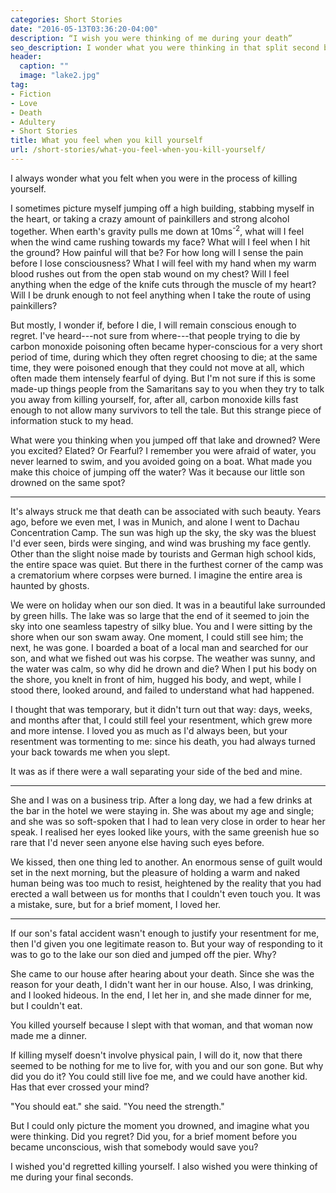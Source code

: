 ```yaml
---
categories: Short Stories
date: "2016-05-13T03:36:20-04:00"
description: “I wish you were thinking of me during your death”
seo_description: I wonder what you were thinking in that split second before you became unconscious. I wish you were thinking of me.
header:
  caption: ""
  image: "lake2.jpg"
tag:
- Fiction
- Love
- Death
- Adultery
- Short Stories
title: What you feel when you kill yourself
url: /short-stories/what-you-feel-when-you-kill-yourself/
---
```

I always wonder what you felt when you were in the process of killing yourself.

I sometimes picture myself jumping off a high building, stabbing myself in the heart, or taking a crazy amount of painkillers and strong alcohol together. When earth's gravity pulls me down at 10ms<sup>-2</sup>, what will I feel when the wind came rushing towards my face? What will I feel when I hit the ground? How painful will that be? For how long will I sense the pain before I lose consciousness? What I will feel with my hand when my warm blood rushes out from the open stab wound on my chest? Will I feel anything when the edge of the knife cuts through the muscle of my heart? Will I be drunk enough to not feel anything when I take the route of using painkillers?

But mostly, I wonder if, before I die, I will remain conscious enough to regret. I've heard---not sure from where---that people trying to die by carbon monoxide poisoning often became hyper-conscious for a very short period of time, during which they often regret choosing to die; at the same time, they were poisoned enough that they could not move at all, which often made them intensely fearful of dying. But I'm not sure if this is some made-up things people from the Samaritans say to you when they try to talk you away from killing yourself, for, after all, carbon monoxide kills fast enough to not allow many survivors to tell the tale. But this strange piece of information stuck to my head.

What were you thinking when you jumped off that lake and drowned? Were you excited? Elated? Or Fearful? I remember you were afraid of water, you never learned to swim, and you avoided going on a boat. What made you make this choice of jumping off the water? Was it because our little son drowned on the same spot?

***

It's always struck me that death can be associated with such beauty. Years ago, before we even met, I was in Munich, and alone I went to Dachau Concentration Camp. The sun was high up the sky, the sky was the bluest I'd ever seen, birds were singing, and wind was brushing my face gently. Other than the slight noise made by tourists and German high school kids, the entire space was quiet. But there in the furthest corner of the camp was a crematorium where corpses were burned. I imagine the entire area is haunted by ghosts.

We were on holiday when our son died. It was in a beautiful lake surrounded by green hills. The lake was so large that the end of it seemed to join the sky into one seamless tapestry of silky blue. You and I were sitting by the shore when our son swam away. One moment, I could still see him; the next, he was gone. I boarded a boat of a local man and searched for our son, and what we fished out was his corpse. The weather was sunny, and the water was calm, so why did he drown and die? When I put his body on the shore, you knelt in front of him, hugged his body, and wept, while I stood there, looked around, and failed to understand what had happened.

I thought that was temporary, but it didn't turn out that way: days, weeks, and months after that, I could still feel your resentment, which grew more and more intense. I loved you as much as I'd always been, but your resentment was tormenting to me: since his death, you had always turned your back towards me when you slept.

It was as if there were a wall separating your side of the bed and mine.

***

She and I was on a business trip. After a long day, we had a few drinks at the bar in the hotel we were staying in. She was about my age and single; and she was so soft-spoken that I had to lean very close in order to hear her speak. I realised her eyes looked like yours, with the same greenish hue so rare that I'd never seen anyone else having such eyes before.

We kissed, then one thing led to another. An enormous sense of guilt would set in the next morning, but the pleasure of holding a warm and naked human being was too much to resist, heightened by the reality that you had erected a wall between us for months that I couldn't even touch you. It was a mistake, sure, but for a brief moment, I loved her.

***

If our son's fatal accident wasn't enough to justify your resentment for me, then I'd given you one legitimate reason to. But your way of responding to it was to go to the lake our son died and jumped off the pier. Why?

She came to our house after hearing about your death. Since she was the reason for your death, I didn't want her in our house. Also, I was drinking, and I looked hideous. In the end, I let her in, and she made dinner for me, but I couldn't eat.

You killed yourself because I slept with that woman, and that woman now made me a dinner.

If killing myself doesn't involve physical pain, I will do it, now that there seemed to be nothing for me to live for, with you and our son gone. But why did you do it? You could still live foe me, and we could have another kid. Has that ever crossed your mind?

"You should eat." she said. "You need the strength."

But I could only picture the moment you drowned, and imagine what you were thinking. Did you regret? Did you, for a brief moment before you became unconscious, wish that somebody would save you?

I wished you'd regretted killing yourself. I also wished you were thinking of me during your final seconds.
